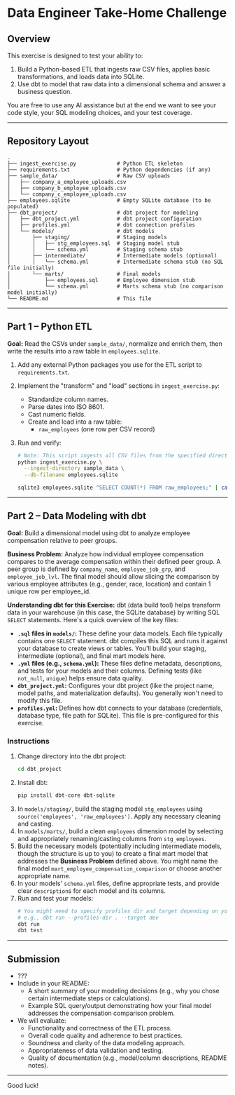 # Data Engineer Take-Home Challenge

## Overview

This exercise is designed to test your ability to:
1. Build a Python-based ETL that ingests raw CSV files, applies basic transformations, and loads data into SQLite.
2. Use dbt to model that raw data into a dimensional schema and answer a business question.

You are free to use any AI assistance but at the end we want to see your code style, your SQL modeling choices, and your test coverage.

---

## Repository Layout

```
.
├── ingest_exercise.py             # Python ETL skeleton
├── requirements.txt               # Python dependencies (if any)
├── sample_data/                   # Raw CSV uploads
│   ├── company_a_employee_uploads.csv
│   ├── company_b_employee_uploads.csv
│   └── company_c_employee_uploads.csv
├── employees.sqlite               # Empty SQLite database (to be populated)
├── dbt_project/                   # dbt project for modeling
│   ├── dbt_project.yml            # dbt project configuration
│   ├── profiles.yml               # dbt connection profiles
│   └── models/                    # dbt models
│       ├── staging/               # Staging models
│       │   ├── stg_employees.sql  # Staging model stub
│       │   └── schema.yml         # Staging schema stub
│       ├── intermediate/          # Intermediate models (optional)
│       │   └── schema.yml         # Intermediate schema stub (no SQL file initially)
│       └── marts/                 # Final models
│           ├── employees.sql      # Employee dimension stub
│           └── schema.yml         # Marts schema stub (no comparison model initially)
└── README.md                      # This file
```

---

## Part 1 – Python ETL

**Goal:** Read the CSVs under `sample_data/`, normalize and enrich them, then write the results into a raw table in `employees.sqlite`.

1. Add any external Python packages you use for the ETL script to `requirements.txt`.
2. Implement the "transform" and "load" sections in `ingest_exercise.py`:
   - Standardize column names.
   - Parse dates into ISO 8601.
   - Cast numeric fields.
   - Create and load into a raw table:
     - `raw_employees` (one row per CSV record)

3. Run and verify:
    ```bash
    # Note: This script ingests all CSV files from the specified directory.
    python ingest_exercise.py \
      --ingest-directory sample_data \
      --db-filename employees.sqlite

    sqlite3 employees.sqlite "SELECT COUNT(*) FROM raw_employees;" | cat
    ```

---

## Part 2 – Data Modeling with dbt

**Goal:** Build a dimensional model using dbt to analyze employee compensation relative to peer groups.

**Business Problem:**
Analyze how individual employee compensation compares to the average compensation within their defined peer group.
A peer group is defined by `company_name`, `employee_job_grp`, and `employee_job_lvl`.
The final model should allow slicing the comparison by various employee attributes (e.g., gender, race, location) and contain 1 unique row per employee_id. 

**Understanding dbt for this Exercise:**
dbt (data build tool) helps transform data in your warehouse (in this case, the SQLite database) by writing SQL `SELECT` statements. Here's a quick overview of the key files:
*   **`.sql` files in `models/`:** These define your data models. Each file typically contains one `SELECT` statement. dbt compiles this SQL and runs it against your database to create views or tables. You'll build your staging, intermediate (optional), and final mart models here.
*   **`.yml` files (e.g., `schema.yml`):** These files define metadata, descriptions, and tests for your models and their columns. Defining tests (like `not_null`, `unique`) helps ensure data quality.
*   **`dbt_project.yml`:** Configures your dbt project (like the project name, model paths, and materialization defaults). You generally won't need to modify this file.
*   **`profiles.yml`:** Defines how dbt connects to your database (credentials, database type, file path for SQLite). This file is pre-configured for this exercise.

### Instructions

1. Change directory into the dbt project:
    ```bash
    cd dbt_project
    ```
2. Install dbt:
    ```bash
    pip install dbt-core dbt-sqlite
    ```
3. In `models/staging/`, build the staging model `stg_employees` using `source('employees', 'raw_employees')`. Apply any necessary cleaning and casting.
4. In `models/marts/`, build a clean `employees` dimension model by selecting and appropriately renaming/casting columns from `stg_employees`.
5. Build the necessary models (potentially including intermediate models, though the structure is up to you) to create a final mart model that addresses the **Business Problem** defined above. You might name the final model `mart_employee_compensation_comparison` or choose another appropriate name.
6. In your models' `schema.yml` files, define appropriate tests, and provide clear `description`s for each model and its columns.
7. Run and test your models:
    ```bash
    # You might need to specify profiles dir and target depending on your setup
    # e.g., dbt run --profiles-dir . --target dev
    dbt run
    dbt test
    ```

---

## Submission

- ???
- Include in your README:
  - A short summary of your modeling decisions (e.g., why you chose certain intermediate steps or calculations).
  - Example SQL query/output demonstrating how your final model addresses the compensation comparison problem.
- We will evaluate:
  - Functionality and correctness of the ETL process.
  - Overall code quality and adherence to best practices.
  - Soundness and clarity of the data modeling approach.
  - Appropriateness of data validation and testing.
  - Quality of documentation (e.g., model/column descriptions, README notes).

---

Good luck!
